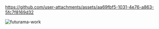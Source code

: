 


https://github.com/user-attachments/assets/aa69fbf5-1031-4e76-a863-5fc7f8169d32



![futurama-work](https://github.com/user-attachments/assets/8abf683a-5b3a-4249-87fe-1713a3fabe9c)

